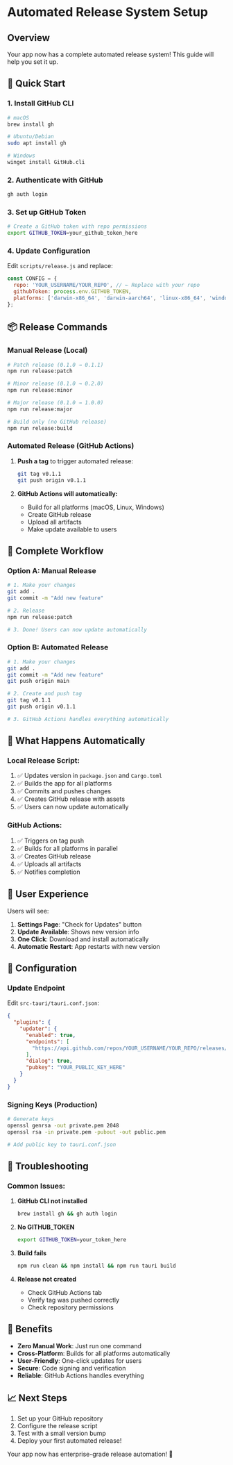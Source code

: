 # Automated Release System Setup

## Overview
Your app now has a complete automated release system! This guide will help you set it up.

## 🚀 Quick Start

### 1. Install GitHub CLI
```bash
# macOS
brew install gh

# Ubuntu/Debian
sudo apt install gh

# Windows
winget install GitHub.cli
```

### 2. Authenticate with GitHub
```bash
gh auth login
```

### 3. Set up GitHub Token
```bash
# Create a GitHub token with repo permissions
export GITHUB_TOKEN=your_github_token_here
```

### 4. Update Configuration
Edit `scripts/release.js` and replace:
```javascript
const CONFIG = {
  repo: 'YOUR_USERNAME/YOUR_REPO', // ← Replace with your repo
  githubToken: process.env.GITHUB_TOKEN,
  platforms: ['darwin-x86_64', 'darwin-aarch64', 'linux-x86_64', 'windows-x86_64']
};
```

## 📦 Release Commands

### Manual Release (Local)
```bash
# Patch release (0.1.0 → 0.1.1)
npm run release:patch

# Minor release (0.1.0 → 0.2.0)
npm run release:minor

# Major release (0.1.0 → 1.0.0)
npm run release:major

# Build only (no GitHub release)
npm run release:build
```

### Automated Release (GitHub Actions)
1. **Push a tag** to trigger automated release:
   ```bash
   git tag v0.1.1
   git push origin v0.1.1
   ```

2. **GitHub Actions will automatically:**
   - Build for all platforms (macOS, Linux, Windows)
   - Create GitHub release
   - Upload all artifacts
   - Make update available to users

## 🔄 Complete Workflow

### Option A: Manual Release
```bash
# 1. Make your changes
git add .
git commit -m "Add new feature"

# 2. Release
npm run release:patch

# 3. Done! Users can now update automatically
```

### Option B: Automated Release
```bash
# 1. Make your changes
git add .
git commit -m "Add new feature"
git push origin main

# 2. Create and push tag
git tag v0.1.1
git push origin v0.1.1

# 3. GitHub Actions handles everything automatically
```

## 🎯 What Happens Automatically

### Local Release Script:
1. ✅ Updates version in `package.json` and `Cargo.toml`
2. ✅ Builds the app for all platforms
3. ✅ Commits and pushes changes
4. ✅ Creates GitHub release with assets
5. ✅ Users can now update automatically

### GitHub Actions:
1. ✅ Triggers on tag push
2. ✅ Builds for all platforms in parallel
3. ✅ Creates GitHub release
4. ✅ Uploads all artifacts
5. ✅ Notifies completion

## 📱 User Experience

Users will see:
1. **Settings Page**: "Check for Updates" button
2. **Update Available**: Shows new version info
3. **One Click**: Download and install automatically
4. **Automatic Restart**: App restarts with new version

## 🔧 Configuration

### Update Endpoint
Edit `src-tauri/tauri.conf.json`:
```json
{
  "plugins": {
    "updater": {
      "enabled": true,
      "endpoints": [
        "https://api.github.com/repos/YOUR_USERNAME/YOUR_REPO/releases/latest"
      ],
      "dialog": true,
      "pubkey": "YOUR_PUBLIC_KEY_HERE"
    }
  }
}
```

### Signing Keys (Production)
```bash
# Generate keys
openssl genrsa -out private.pem 2048
openssl rsa -in private.pem -pubout -out public.pem

# Add public key to tauri.conf.json
```

## 🚨 Troubleshooting

### Common Issues:

1. **GitHub CLI not installed**
   ```bash
   brew install gh && gh auth login
   ```

2. **No GITHUB_TOKEN**
   ```bash
   export GITHUB_TOKEN=your_token_here
   ```

3. **Build fails**
   ```bash
   npm run clean && npm install && npm run tauri build
   ```

4. **Release not created**
   - Check GitHub Actions tab
   - Verify tag was pushed correctly
   - Check repository permissions

## 🎉 Benefits

- **Zero Manual Work**: Just run one command
- **Cross-Platform**: Builds for all platforms automatically
- **User-Friendly**: One-click updates for users
- **Secure**: Code signing and verification
- **Reliable**: GitHub Actions handles everything

## 📈 Next Steps

1. Set up your GitHub repository
2. Configure the release script
3. Test with a small version bump
4. Deploy your first automated release!

Your app now has enterprise-grade release automation! 🚀 